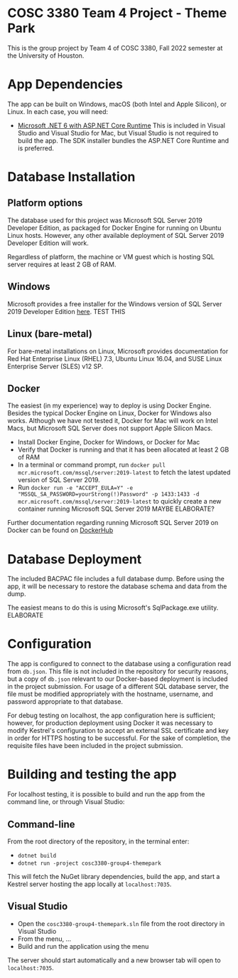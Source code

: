 # COSC 3380 Team 4 Project - Theme Park

This is the group project by Team 4 of COSC 3380, Fall 2022 semester at the University of Houston.

# App Dependencies

The app can be built on Windows, macOS (both Intel and Apple Silicon), or Linux. In each case, you will need:

* [Microsoft .NET 6 with ASP.NET Core Runtime](https://dotnet.microsoft.com/en-us/download/dotnet/6.0) This is included in Visual Studio and Visual Studio for Mac, but Visual Studio is not required to build the app. The SDK installer bundles the ASP.NET Core Runtime and is preferred.

# Database Installation

## Platform options

The database used for this project was Microsoft SQL Server 2019 Developer Edition, as packaged for Docker Engine for running on Ubuntu Linux hosts. However, any other available deployment of SQL Server 2019 Developer Edition will work.

Regardless of platform, the machine or VM guest which is hosting SQL server requires at least 2 GB of RAM.

## Windows

Microsoft provides a free installer for the Windows version of SQL Server 2019 Developer Edition [here](https://www.microsoft.com/en-IN/sql-server/sql-server-downloads). TEST THIS

## Linux (bare-metal)

For bare-metal installations on Linux, Microsoft provides documentation for Red Hat Enterprise Linux (RHEL) 7.3, Ubuntu Linux 16.04, and SUSE Linux Enterprise Server (SLES) v12 SP.

## Docker

The easiest (in my experience) way to deploy is using Docker Engine. Besides the typical Docker Engine on Linux, Docker for Windows also works. Although we have not tested it, Docker for Mac will work on Intel Macs, but Microsoft SQL Server does not support Apple Silicon Macs.

* Install Docker Engine, Docker for Windows, or Docker for Mac
* Verify that Docker is running and that it has been allocated at least 2 GB of RAM
* In a terminal or command prompt, run `docker pull mcr.microsoft.com/mssql/server:2019-latest` to fetch the latest updated version of SQL Server 2019.
* Run `docker run -e "ACCEPT_EULA=Y" -e "MSSQL_SA_PASSWORD=yourStrong(!)Password" -p 1433:1433 -d mcr.microsoft.com/mssql/server:2019-latest` to quickly create a new container running Microsoft SQL Server 2019 MAYBE ELABORATE?

Further documentation regarding running Microsoft SQL Server 2019 on Docker can be found on [DockerHub](https://hub.docker.com/_/microsoft-mssql-server)

# Database Deployment

The included BACPAC file includes a full database dump. Before using the app, it will be necessary to restore the database schema and data from the dump.

The easiest means to do this is using Microsoft's SqlPackage.exe utility. ELABORATE

# Configuration

The app is configured to connect to the database using a configuration read from `db.json`. This file is not included in the repository for security reasons, but a copy of `db.json` relevant to our Docker-based deployment is included in the project submission. For usage of a different SQL database server, the file must be modified appropriately with the hostname, username, and password appropriate to that database.

For debug testing on localhost, the app configuration here is sufficient; however, for production deployment using Docker it was necessary to modify Kestrel's configuration to accept an external SSL certificate and key in order for HTTPS hosting to be successful. For the sake of completion, the requisite files have been included in the project submission.

# Building and testing the app

For localhost testing, it is possible to build and run the app from the command line, or through Visual Studio:

## Command-line

From the root directory of the repository, in the terminal enter:

* `dotnet build`
* `dotnet run -project cosc3380-group4-themepark`

This will fetch the NuGet library dependencies, build the app, and start a Kestrel server hosting the app locally at `localhost:7035`.

## Visual Studio

* Open the `cosc3380-group4-themepark.sln` file from the root directory in Visual Studio
* From the menu, ...
* Build and run the application using the menu

The server should start automatically and a new browser tab will open to `localhost:7035`.